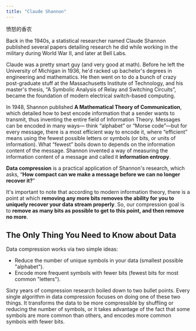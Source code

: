 ```yaml
---
title: "Claude Shannon"
---
```


愤怒的香农

Back in the 1940s, a statistical researcher named Claude Shannon published several papers detailing research he did
while working in the military during World War II, and later at Bell Labs.

Claude was a pretty smart guy (and very good at math).
Before he left the University of Michigan in 1936,
he'd racked up bachelor's degrees in engineering and mathematics.
He then went on to do a bunch of crazy post-graduate stuff at the Massachusetts Institute of Technology,
and his master's thesis, “A Symbolic Analysis of Relay and Switching Circuits”,
became the foundation of modern electrical switch-based computing.

In 1948, Shannon published **A Mathematical Theory of Communication**,
which detailed how to best encode information that a sender wants to transmit,
thus inventing the entire field of Information Theory.
Messages can be encoded in many ways— think “alphabet” or “Morse code”—but for every message,
there is a most efficient way to encode it,
where “efficient” means using the fewest possible letters or symbols (or bits, or units of information).
What “fewest” boils down to depends on the information content of the message.
Shannon invented a way of measuring the information content of a message and called it **information entropy**.

**Data compression** is a practical application of Shannon's research,
which asks, “**How compact can we make a message before we can no longer recover it?**”

It's important to note that according to modern information theory,
there is a point at which **removing any more bits removes the ability for you to uniquely recover your data stream properly**.
So, our compression goal is to **remove as many bits as possible to get to this point, and then remove no more**.

## The Only Thing You Need to Know about Data

Data compression works via two simple ideas:

- Reduce the number of unique symbols in your data (smallest possible "alphabet").
- Encode more frequent symbols with fewer bits (fewest bits for most common "letters").

Sixty years of compression research boiled down to two bullet points.
Every single algorithm in data compression focuses on doing one of these two things.
It transforms the data to be more compressible by shuffling or reducing the number of symbols,
or it takes advantage of the fact that some symbols are more common than others,
and encodes more common symbols with fewer bits.


